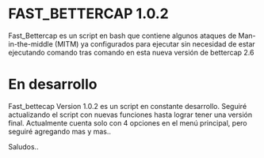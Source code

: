 # FAST_BETTERCAP 1.0.2
Fast_Bettercap es un script en bash que contiene algunos ataques de Man-in-the-middle  (MITM) ya configurados para ejecutar sin necesidad de estar ejecutando comando tras comando en esta nueva versión de bettercap 2.6

# En desarrollo
Fast_bettecap Version 1.0.2 es un script en constante desarrollo. Seguiré actualizando el script con nuevas funciones hasta lograr tener una versión final. Actualmente cuenta solo con 4 opciones en el menú principal, pero seguiré agregando mas y mas..

Saludos..

